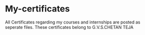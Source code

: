 # My-certificates
All Certificates regarding my courses and internships are posted as seperate files. 
These certificates belong to 
G.V.S.CHETAN TEJA
